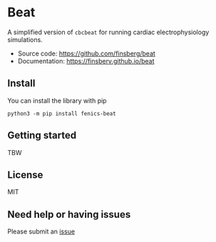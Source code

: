 # Beat

A simplified version of `cbcbeat` for running cardiac electrophysiology simulations.

- Source code: https://github.com/finsberg/beat
- Documentation: https://finsberv.github.io/beat

## Install
You can install the library with pip
```
python3 -m pip install fenics-beat
```


## Getting started

TBW

## License
MIT

## Need help or having issues
Please submit an [issue](https://github.com/finsberg/beat/issues)
